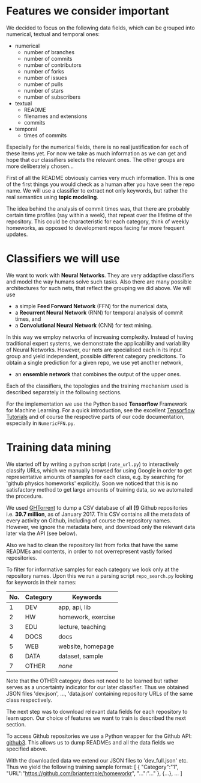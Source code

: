 Features we consider important
==============================
We decided to focus on the following data fields, which can be grouped into
numerical, textual and temporal ones:
* numerical
  - number of branches
  - number of commits
  - number of contributors
  - number of forks
  - number of issues
  - number of pulls
  - number of stars
  - number of subscribers
* textual
  - README
  - filenames and extensions
  - commits
* temporal
  - times of commits

Especially for the numerical fields, there is no real justification for each of these items yet.
For now we take as much information as we can get and hope
that our classifiers selects the relevant ones. The other groups are more
deliberately chosen...

First of all the README obviously carries very much information.
This is one of the first things you would check as a human after
you have seen the repo name. We will use a classifier to extract
not only keywords, but rather the real semantics using **topic modeling**.

The idea behind the analysis of commit times was, that there are
probably certain time profiles (say within a week), that repeat over the
lifetime of the repository. This could be characteristic for each category,
think of weekly homeworks, as opposed to development repos facing far
more frequent updates.


Classifiers we will use
=======================
We want to work with **Neural Networks**. They are very addaptive
classifiers and model the way humans solve such tasks.
Also there are many possible architectures for such nets, that reflect
the grouping we did above. We will use

* a simple **Feed Forward Network** (FFN) for the numerical data,
* a **Recurrent Neural Network** (RNN) for temporal analysis of commit times, and
* a **Convolutional Neural Network** (CNN) for text mining.

In this way we employ networks of increasing complexity. Instead of
having traditional expert systems, we demonstrate the applicability
and variability of Neural Networks. However, our nets are specialised
each in its input group and yield independent, possible different
category predicitons. To obtain a single prediction for a given repo,
we use yet another network,

* an **ensemble network** that combines the output of the upper ones.

Each of the classifiers, the topologies and the training mechanism
used is described separately in the following sections.

For the implementation we use the Python based **Tensorflow** Framework
for Machine Learning. For a quick introduction, see the excellent
[Tensorflow Tutorials](https://www.tensorflow.org/tutorials/) and of course
the respective parts of our code documentation, especially in `NumericFFN.py`.


Training data mining
====================
We started off by writing a python script (`rate_url.py`) to interactively classify URLs,
which we manually browsed for using Google in order to get representative
amounts of samples for each class, e.g. by searching for 'github physics homeworks' explicitly.
Soon we noticed that this is no satisfactory method to get large amounts of
training data, so we automated the procedure.

We used [GHTorrent](http://ghtorrent.org/) to dump a CSV database of **all (!)**
Github repositories i.e. **39.7 million**, as of January 2017. This CSV
contains all the metadata of every activity on Github, including of course the repository names.
However, we ignore the metadata here, and download only the relevant data later via the API (see below).

Also we had to clean the repository list from forks that have the same READMEs
and contents, in order to not overrepresent vastly forked repositories.

To filter for informative samples for each category we look only at the repository names.
Upon this we run a parsing script `repo_search.py` looking for keywords in their names:

| No. | Category | Keywords           |
|-----|----------|--------------------|
|   1 | DEV      | app, api, lib      |
|   2 | HW       | homework, exercise |
|   3 | EDU      | lecture, teaching  |
|   4 | DOCS     | docs               |
|   5 | WEB      | website, homepage  |
|   6 | DATA     | dataset, sample    |
|   7 | OTHER    | _none_             |

Note that the OTHER category does not need to be learned but rather serves
as a uncertainty indicator for our later classifier.
Thus we obtained JSON files 'dev.json', ..., 'data.json' containing repository URLs
of the same class respectively.

The next step was to download relevant data fields for each repository to learn upon.
Our choice of features we want to train is described the next section.

To access Github repositories we use a Python wrapper for the Github API: [github3](https://github.com/sigmavirus24/github3.py).
This allows us to dump READMEs and all the data fields we specified above.

With the downloaded data we extend our JSON files to 'dev_full.json' etc.
Thus we yield the following training sample format:
    [ 
      {
        "Category":"1",
        "URL":"https://github.com/briantemple/homeworkr",
        "...":"..."
      },
      {...}, ...
    ]


